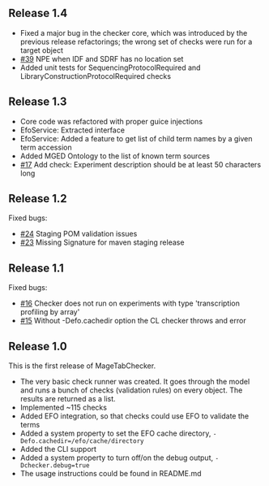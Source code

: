 ## Release 1.4

* Fixed a major bug in the checker core, which was introduced by the previous release refactorings; the wrong set of checks were run for a target object
* [#39](https://github.com/arrayexpress/magetabcheck/issues/39) NPE when IDF and SDRF has no location set
* Added unit tests for SequencingProtocolRequired and LibraryConstructionProtocolRequired checks

## Release 1.3

* Core code was refactored with proper guice injections
* EfoService: Extracted interface
* EfoService: Added a feature to get list of child term names by a given term accession
* Added MGED Ontology to the list of known term sources
* [#17](https://github.com/arrayexpress/magetabcheck/issues/23) Add check: Experiment description should be at least 50 characters long

## Release 1.2

Fixed bugs:

* [#24](https://github.com/arrayexpress/magetabcheck/issues/24) Staging POM validation issues
* [#23](https://github.com/arrayexpress/magetabcheck/issues/23) Missing Signature for maven staging release

## Release 1.1

Fixed bugs:

* [#16](https://github.com/arrayexpress/magetabcheck/issues/16) Checker does not run on experiments with type 'transcription profiling by array'
* [#15](https://github.com/arrayexpress/magetabcheck/issues/16) Without -Defo.cachedir option the CL checker throws and error

## Release 1.0

This is the first release of MageTabChecker.

 * The very basic check runner was created. It goes through the model and runs a bunch of checks (validation rules) on every object. The results are returned as a list.
 * Implemented ~115 checks
 * Added EFO integration, so that checks could use EFO to validate the terms
 * Added a system property to set the EFO cache directory, `-Defo.cachedir=/efo/cache/directory`
 * Added the CLI support
 * Added a system property to turn off/on the debug output, `-Dchecker.debug=true`
 * The usage instructions could be found in README.md